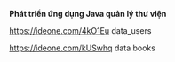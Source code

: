 **Phát triển ứng dụng Java quản lý thư viện**

https://ideone.com/4kO1Eu
data_users

https://ideone.com/kUSwhq 
data books
